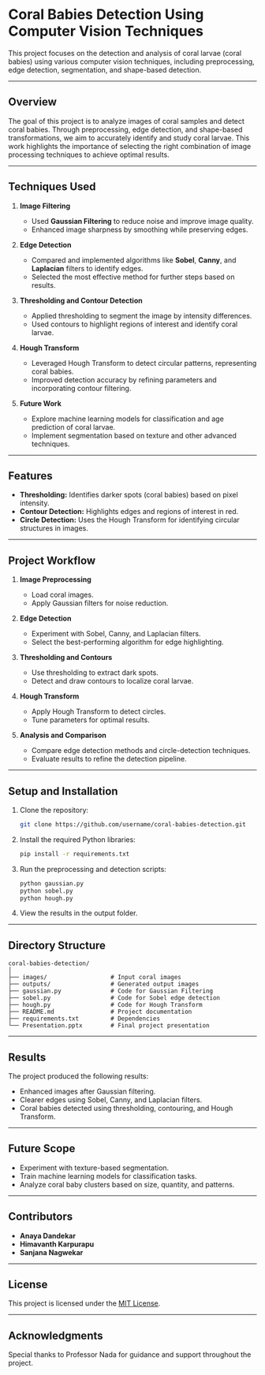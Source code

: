 
# Coral Babies Detection Using Computer Vision Techniques

This project focuses on the detection and analysis of coral larvae (coral babies) using various computer vision techniques, including preprocessing, edge detection, segmentation, and shape-based detection.

---

## **Overview**

The goal of this project is to analyze images of coral samples and detect coral babies. Through preprocessing, edge detection, and shape-based transformations, we aim to accurately identify and study coral larvae. This work highlights the importance of selecting the right combination of image processing techniques to achieve optimal results.

---

## **Techniques Used**

1. **Image Filtering**
   - Used **Gaussian Filtering** to reduce noise and improve image quality.
   - Enhanced image sharpness by smoothing while preserving edges.

2. **Edge Detection**
   - Compared and implemented algorithms like **Sobel**, **Canny**, and **Laplacian** filters to identify edges.
   - Selected the most effective method for further steps based on results.

3. **Thresholding and Contour Detection**
   - Applied thresholding to segment the image by intensity differences.
   - Used contours to highlight regions of interest and identify coral larvae.

4. **Hough Transform**
   - Leveraged Hough Transform to detect circular patterns, representing coral babies.
   - Improved detection accuracy by refining parameters and incorporating contour filtering.

5. **Future Work**
   - Explore machine learning models for classification and age prediction of coral larvae.
   - Implement segmentation based on texture and other advanced techniques.

---

## **Features**

- **Thresholding:** Identifies darker spots (coral babies) based on pixel intensity.
- **Contour Detection:** Highlights edges and regions of interest in red.
- **Circle Detection:** Uses the Hough Transform for identifying circular structures in images.

---

## **Project Workflow**

1. **Image Preprocessing**
   - Load coral images.
   - Apply Gaussian filters for noise reduction.

2. **Edge Detection**
   - Experiment with Sobel, Canny, and Laplacian filters.
   - Select the best-performing algorithm for edge highlighting.

3. **Thresholding and Contours**
   - Use thresholding to extract dark spots.
   - Detect and draw contours to localize coral larvae.

4. **Hough Transform**
   - Apply Hough Transform to detect circles.
   - Tune parameters for optimal results.

5. **Analysis and Comparison**
   - Compare edge detection methods and circle-detection techniques.
   - Evaluate results to refine the detection pipeline.

---

## **Setup and Installation**

1. Clone the repository:
   ```bash
   git clone https://github.com/username/coral-babies-detection.git
   ```

2. Install the required Python libraries:
   ```bash
   pip install -r requirements.txt
   ```

3. Run the preprocessing and detection scripts:
   ```bash
   python gaussian.py
   python sobel.py
   python hough.py
   ```

4. View the results in the output folder.

---

## **Directory Structure**

```plaintext
coral-babies-detection/
│
├── images/                  # Input coral images
├── outputs/                 # Generated output images
├── gaussian.py              # Code for Gaussian Filtering
├── sobel.py                 # Code for Sobel edge detection
├── hough.py                 # Code for Hough Transform
├── README.md                # Project documentation
├── requirements.txt         # Dependencies
└── Presentation.pptx        # Final project presentation
```

---

## **Results**

The project produced the following results:
- Enhanced images after Gaussian filtering.
- Clearer edges using Sobel, Canny, and Laplacian filters.
- Coral babies detected using thresholding, contouring, and Hough Transform.

---

## **Future Scope**

- Experiment with texture-based segmentation.
- Train machine learning models for classification tasks.
- Analyze coral baby clusters based on size, quantity, and patterns.

---

## **Contributors**

- **Anaya Dandekar**
- **Himavanth Karpurapu**
- **Sanjana Nagwekar**

---

## **License**

This project is licensed under the [MIT License](LICENSE).

---

## **Acknowledgments**

Special thanks to Professor Nada for guidance and support throughout the project.
